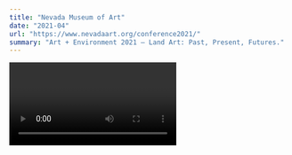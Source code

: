 ```yaml
---
title: "Nevada Museum of Art"
date: "2021-04"
url: "https://www.nevadaart.org/conference2021/"
summary: "Art + Environment 2021 — Land Art: Past, Present, Futures."
---
```


<Video source="/images/projects/nevada-museum-of-art/overview.mp4" />

In early 2021, I was contacted by frequent collaborator [Zeke Wattles](https://zeke.studio) and [ArtCenter](https://www.artcenter.edu/) director [Brad Bartlett](http://bradbartlett.com). They invited me to participate in the process of designing and building a microsite for [Nevada Museum of Art's](https://nevadaart.org/) upcoming [conference]("https://www.nevadaart.org/conference2021/"), Art + Environment — Land Art: Past, Present, Futures. We would be working with [Amy Oppio](https://www.linkedin.com/in/amy-oppio-15a27932/), COO and Deputy Director of the museum.

I was specifically asked to join because of my past work building interactive, generative experiences for digital and physical environments. This project was a great opportunity to bridge the often-exclusive domains of physical land art and digital interactivity.

# Design concepts

Over several weeks the group met to discuss technical requirements (conference speakers, times, etc) and broader themes (land as art, shifting environments, etc). Since the theme of the exhibit was land art, we wanted to make the user experience reflective of that - to bring site visitors into the land space, instead of leaving them statically in-place behind a screen.

To make the site more expressive and interactive than a traditional website, we employed generative design philosophies - connecting unexpected pairings of inputs and outputs - to produce a site unlike any other. Through much experimentation and discussion we landed on several key details that brought the site to life:

## Windspeed flag

<Video source="/images/projects/nevada-museum-of-art/windspeed.mp4" />

We access a realtime weather API to determine the current windspeed in Reno, NV (where Nevada Museum of Art is located), and use that value to dynamically move a digital flag on the user's screen. The flag is unique for each visitor, and for each visit. Viewing the site at 9am would likely be very different from visiting at 9pm; during a rainstorm would be different from during a sunny day.

The digital flag responds dynamically to the real world and brings that connection to visitors, no matter where they are physically located. In the same way that a physical flag would reflect its environmental conditions and visually convey that information to a nearby viewer, our digital flag conveys information to site visitors, allowing them to step into a world they otherwise wouldn't be able to access without a plane ticket.

## Perspective text

<Video source="/images/projects/nevada-museum-of-art/text.mp4" />

To further bring users into the space, we use their current pointer position to adjust the perspective of header elements. Like people engaging with their environment, direct actions inevitably have side-effects and real impact on space.

Here, the ubiquitous and necessary act of moving a pointing device around a website has the effect of shifting the digital environment. The aim was to incorporate an unobtrusive detail to remind users that they are indeed an active part of their environment, and that space around them is not static, but in fact dynamic and always susceptible to change.

## Dynamic colors

<Video source="/images/projects/nevada-museum-of-art/accents.mp4" />

Finally, the website's accent color gradually shifts as the user scrolls the page. The change is subtle to the point of being nearly imperceptible, as is often the case with changes in physical space. By the time the user reaches the bottom of the page, the primary and secondary accent colors have reached completely different values from where they started.

# Technical details

## Polling for data

In order for windspeed to adjust dynamically even if the user is on the page for a while, an API is polled once per second. The realtime windspeed value is parsed and used to update the flag's current speed.

## Pausing off-canvas animation

Since processing the flag's movement is computationally expensive, we pause all API calls, value calculations, and rendering when the flag is off-screen. This allows us to allocate resources to the flag when it is the prominent design element, then save computational cycles when the user is no longer interacting with the flag. If the flag is scrolled back into view, all behaviors resume as before.

## Using CSS variables

The perspective text and dynamic accent color effects are surprisingly simple to achieve.

For perspective, we have two CSS variables defined: `--rotateX` and `--rotateY`. On `mousemove`, those CSS variable values are updated and the corresponding elements' styles are updated on the fly.

For accent colors, we calculate the scroll position as a percentage of the total document length, and map that value to a 360° hue scale. As the user scrolls, the current hue value is adjusted and the CSS variable value is updated.

# Recognition

## Awards

This project was featured in [Communication Arts](https://www.commarts.com/project/34606/art-environment-conference) as a noteworthy Art/Design contribution. The project went on to win an [award](https://www.instagram.com/p/CicqGWlu32R/) from the same publication.

## Work quality

Amy, who wrote the copy for the conference and represented Nevada Museum of Art throughout the process, had these kind words to share:

> "I just love working with you both. So easy and the work always gets better with each version. Thank you for your patience and attention to detail."
>
> — Amy Oppio
